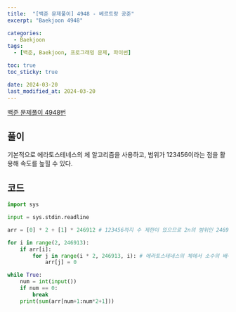 ```yaml
---
title:  "[백준 문제풀이] 4948 - 베르트랑 공준"
excerpt: "Baekjoon 4948"

categories:
  - Baekjoon
tags:
  - [백준, Baekjoon, 프로그래밍 문제, 파이썬]

toc: true
toc_sticky: true

date: 2024-03-20
last_modified_at: 2024-03-20
---
```


[백준 문제풀이 4948번](https://www.acmicpc.net/problem/4948)
 
## 풀이
기본적으로 에라토스테네스의 체 알고리즘을 사용하고, 범위가 123456이라는 점을 활용해 속도를 높힐 수 있다.

## 코드

```py
import sys

input = sys.stdin.readline

arr = [0] * 2 + [1] * 246912 # 123456까지 수 제한이 있으므로 2n의 범위인 246912까지 배열 선언

for i in range(2, 246913):
    if arr[i]:
        for j in range(i * 2, 246913, i): # 에라토스테네스의 체에서 소수의 배수를 없애는 순서
            arr[j] = 0

while True:
    num = int(input())
    if num == 0:
        break
    print(sum(arr[num+1:num*2+1]))
```
